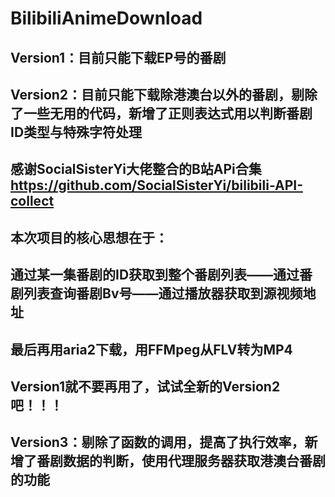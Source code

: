 # BilibiliAnimeDownload
Version1：目前只能下载EP号的番剧
---
Version2：目前只能下载除港澳台以外的番剧，剔除了一些无用的代码，新增了正则表达式用以判断番剧ID类型与特殊字符处理
---
感谢SocialSisterYi大佬整合的B站APi合集
https://github.com/SocialSisterYi/bilibili-API-collect
---
本次项目的核心思想在于：
---
通过某一集番剧的ID获取到整个番剧列表——通过番剧列表查询番剧Bv号——通过播放器获取到源视频地址
---
最后再用aria2下载，用FFMpeg从FLV转为MP4
---
Version1就不要再用了，试试全新的Version2吧！！！
---
Version3：剔除了函数的调用，提高了执行效率，新增了番剧数据的判断，使用代理服务器获取港澳台番剧的功能
---

